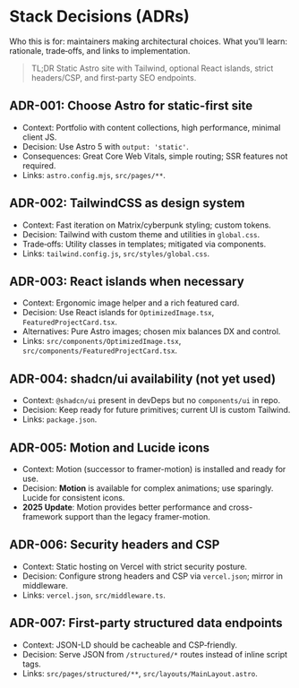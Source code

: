 # Stack Decisions (ADRs)

Who this is for: maintainers making architectural choices.
What you’ll learn: rationale, trade‑offs, and links to implementation.

> TL;DR
> Static Astro site with Tailwind, optional React islands, strict headers/CSP, and first‑party SEO endpoints.

## ADR-001: Choose Astro for static-first site
- Context: Portfolio with content collections, high performance, minimal client JS.
- Decision: Use Astro 5 with `output: 'static'`.
- Consequences: Great Core Web Vitals, simple routing; SSR features not required.
- Links: `astro.config.mjs`, `src/pages/**`.

## ADR-002: TailwindCSS as design system
- Context: Fast iteration on Matrix/cyberpunk styling; custom tokens.
- Decision: Tailwind with custom theme and utilities in `global.css`.
- Trade‑offs: Utility classes in templates; mitigated via components.
- Links: `tailwind.config.js`, `src/styles/global.css`.

## ADR-003: React islands when necessary
- Context: Ergonomic image helper and a rich featured card.
- Decision: Use React islands for `OptimizedImage.tsx`, `FeaturedProjectCard.tsx`.
- Alternatives: Pure Astro images; chosen mix balances DX and control.
- Links: `src/components/OptimizedImage.tsx`, `src/components/FeaturedProjectCard.tsx`.

## ADR-004: shadcn/ui availability (not yet used)
- Context: `@shadcn/ui` present in devDeps but no `components/ui` in repo.
- Decision: Keep ready for future primitives; current UI is custom Tailwind.
- Links: `package.json`.

## ADR-005: Motion and Lucide icons
- Context: Motion (successor to framer-motion) is installed and ready for use.
- Decision: **Motion** is available for complex animations; use sparingly. Lucide for consistent icons.
- **2025 Update**: Motion provides better performance and cross-framework support than the legacy framer-motion.

## ADR-006: Security headers and CSP
- Context: Static hosting on Vercel with strict security posture.
- Decision: Configure strong headers and CSP via `vercel.json`; mirror in middleware.
- Links: `vercel.json`, `src/middleware.ts`.

## ADR-007: First-party structured data endpoints
- Context: JSON-LD should be cacheable and CSP‑friendly.
- Decision: Serve JSON from `/structured/*` routes instead of inline script tags.
- Links: `src/pages/structured/**`, `src/layouts/MainLayout.astro`.
